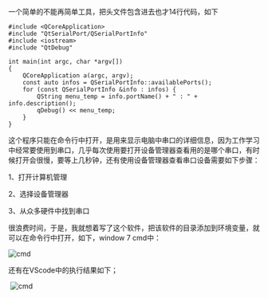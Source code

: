 一个简单的不能再简单工具，把头文件包含进去也才14行代码，如下

```c==
#include <QCoreApplication>
#include "QtSerialPort/QSerialPortInfo"
#include <iostream>
#include "QtDebug"

int main(int argc, char *argv[])
{
    QCoreApplication a(argc, argv);
    const auto infos = QSerialPortInfo::availablePorts();
    for (const QSerialPortInfo &info : infos) {
        QString menu_temp = info.portName() + " : " + info.description();
        qDebug() << menu_temp;
    }
}
```



这个程序只能在命令行中打开，是用来显示电脑中串口的详细信息，因为工作学习中经常要使用到串口，几乎每次使用要打开设备管理器查看用的是哪个串口，有时候打开会很慢，要等上几秒钟，还有使用设备管理器查看串口设备需要如下步骤：

1、打开计算机管理

2、选择设备管理器

3、从众多硬件中找到串口

很浪费时间，于是，我就想着写了这个软件，把该软件的目录添加到环境变量，就可以在命令行中打开，如下，window 7  cmd中：

![cmd](G:\mics\QT\learn_qt\showserial\img\cmd.png)

还有在VScode中的执行结果如下；

​	![cmd](G:\mics\QT\learn_qt\showserial\img\vscode.png)